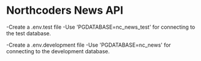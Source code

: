 # Northcoders News API
-Create a .env.test file
-Use 'PGDATABASE=nc_news_test' for connecting to the test database.

-Create a .env.development file
-Use 'PGDATABASE=nc_news' for connecting to the development database.
